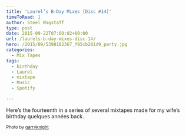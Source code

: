 ```yaml
---
title: 'Laurel’s B-Day Mixes [Disc #14]'
timeToRead: 1 
author: Steel Wagstaff
type: post
date: 2015-09-22T07:00:02+00:00
url: /laurels-b-day-mixes-disc-14/
hero: /2015/09/5398182367_f95cb281d9_party.jpg
categories:
  - Mix Tapes
tags:
  - birthday
  - Laurel
  - mixtape
  - Music
  - Spotify

---
```

Here&#8217;s the fourteenth in a series of several mixtapes made for my wife&#8217;s birthday quelques années back.

<small>Photo by <a href="http://www.flickr.com/photos/8176740@N05/5398182367" target="_blank">garryknight</a> <a title="Attribution License" href="http://creativecommons.org/licenses/by/2.0/" target="_blank" rel="nofollow"><img src="http://music.steelwagstaff.com/wp-content/plugins/wp-inject/images/cc.png" alt="" /></a></small>